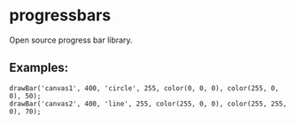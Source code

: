 # progressbars
Open source progress bar library.
## Examples:
```
drawBar('canvas1', 400, 'circle', 255, color(0, 0, 0), color(255, 0, 0), 50);
drawBar('canvas2', 400, 'line', 255, color(255, 0, 0), color(255, 255, 0), 70);
```
